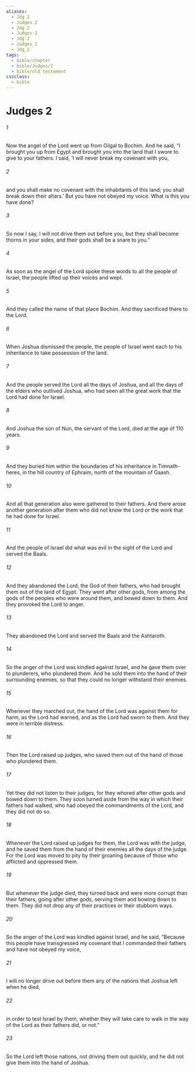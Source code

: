 ```yaml
---
aliases:
  - Jdg 2
  - Judges.2
  - Jdg.2
  - Judges-2
  - Jdg-2
  - Judges_2
  - Jdg_2
tags:
  - bible/chapter
  - bible/Judges/2
  - bible/old testament
cssclass:
  - bible
---
```


# Judges 2

###### 1
Now the angel of the Lord went up from Gilgal to Bochim. And he said, “I brought you up from Egypt and brought you into the land that I swore to give to your fathers. I said, ‘I will never break my covenant with you,
###### 2
and you shall make no covenant with the inhabitants of this land; you shall break down their altars.’ But you have not obeyed my voice. What is this you have done?
###### 3
So now I say, I will not drive them out before you, but they shall become thorns in your sides, and their gods shall be a snare to you.”
###### 4
As soon as the angel of the Lord spoke these words to all the people of Israel, the people lifted up their voices and wept.
###### 5
And they called the name of that place Bochim. And they sacrificed there to the Lord.
###### 6
When Joshua dismissed the people, the people of Israel went each to his inheritance to take possession of the land.
###### 7
And the people served the Lord all the days of Joshua, and all the days of the elders who outlived Joshua, who had seen all the great work that the Lord had done for Israel.
###### 8
And Joshua the son of Nun, the servant of the Lord, died at the age of 110 years.
###### 9
And they buried him within the boundaries of his inheritance in Timnath-heres, in the hill country of Ephraim, north of the mountain of Gaash.
###### 10
And all that generation also were gathered to their fathers. And there arose another generation after them who did not know the Lord or the work that he had done for Israel.
###### 11
And the people of Israel did what was evil in the sight of the Lord and served the Baals.
###### 12
And they abandoned the Lord, the God of their fathers, who had brought them out of the land of Egypt. They went after other gods, from among the gods of the peoples who were around them, and bowed down to them. And they provoked the Lord to anger.
###### 13
They abandoned the Lord and served the Baals and the Ashtaroth.
###### 14
So the anger of the Lord was kindled against Israel, and he gave them over to plunderers, who plundered them. And he sold them into the hand of their surrounding enemies, so that they could no longer withstand their enemies.
###### 15
Whenever they marched out, the hand of the Lord was against them for harm, as the Lord had warned, and as the Lord had sworn to them. And they were in terrible distress.
###### 16
Then the Lord raised up judges, who saved them out of the hand of those who plundered them.
###### 17
Yet they did not listen to their judges, for they whored after other gods and bowed down to them. They soon turned aside from the way in which their fathers had walked, who had obeyed the commandments of the Lord, and they did not do so.
###### 18
Whenever the Lord raised up judges for them, the Lord was with the judge, and he saved them from the hand of their enemies all the days of the judge. For the Lord was moved to pity by their groaning because of those who afflicted and oppressed them.
###### 19
But whenever the judge died, they turned back and were more corrupt than their fathers, going after other gods, serving them and bowing down to them. They did not drop any of their practices or their stubborn ways.
###### 20
So the anger of the Lord was kindled against Israel, and he said, “Because this people have transgressed my covenant that I commanded their fathers and have not obeyed my voice,
###### 21
I will no longer drive out before them any of the nations that Joshua left when he died,
###### 22
in order to test Israel by them, whether they will take care to walk in the way of the Lord as their fathers did, or not.”
###### 23
So the Lord left those nations, not driving them out quickly, and he did not give them into the hand of Joshua.


